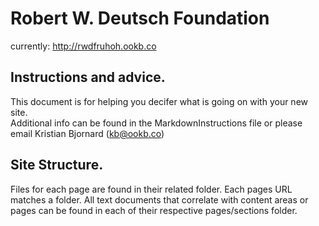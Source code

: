 Robert W. Deutsch Foundation
====================================

currently: http://rwdfruhoh.ookb.co

## Instructions and advice.

This document is for helping you decifer what is going on with your new site.  
Additional info can be found in the MarkdownInstructions file or please email Kristian Bjornard (kb@ookb.co)

## Site Structure.

Files for each page are found in their related folder. Each pages URL matches a folder. All text documents that correlate with content areas or pages can be found in each of their respective pages/sections folder.

